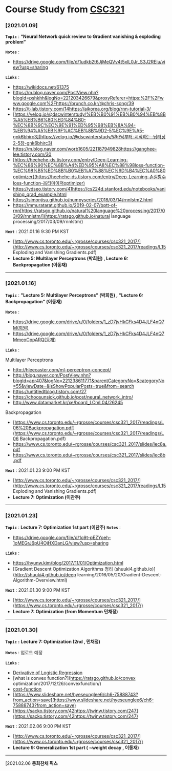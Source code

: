 # Course Study from [CSC321](https://www.cs.toronto.edu/~rgrosse/courses/csc321_2017/) 



### [2021.01.09]

__`Topic`__ : **“Neural Network quick review to Gradient vanishing & exploding problem”** 

__`Notes`__ : 

- https://drive.google.com/file/d/1udkb2t6JjMeQVv4t5xlL0Jr_S3J2RElu/view?usp=sharing 

__`Links`__ :

- https://wikidocs.net/61375
- https://m.blog.naver.com/PostView.nhn?blogId=pshkhh&logNo=221203426679&proxyReferer=https:%2F%2Fwww.google.com%2Fhttps://brunch.co.kr/@chris-song/39
- https://t-lab.tistory.com/14https://aikorea.org/blog/rnn-tutorial-3/
- [https://velog.io/@dscwinterstudy/%EB%B0%91%EB%B0%94%EB%8B%A5%EB%B6%80%ED%84%B0-%EC%8B%9C%EC%9E%91%ED%95%98%EB%8A%94-%EB%94%A5%EB%9F%AC%EB%8B%9D2-5%EC%9E%A5-gnk6bhirc3](https://velog.io/@dscwinterstudy/밑바닥부터-시작하는-딥러닝2-5장-gnk6bhirc3)
- https://m.blog.naver.com/worb1605/221187949828https://ganghee-lee.tistory.com/30
- [https://heehehe-ds.tistory.com/entry/Deep-Learning-%EC%86%90%EC%8B%A4%ED%95%A8%EC%88%98loss-function-%EC%98%B5%ED%8B%B0%EB%A7%88%EC%9D%B4%EC%A0%80optimizer](https://heehehe-ds.tistory.com/entry/Deep-Learning-손실함수loss-function-옵티마이저optimizer)
- https://ydseo.tistory.com/41https://cs224d.stanford.edu/notebooks/vanishing_grad_example.html
- https://simonjisu.github.io/numpyseries/2018/03/14/rnnlstm2.html
- https://mmuratarat.github.io/2019-02-07/bptt-of-rnn[https://ratsgo.github.io/natural%20language%20processing/2017/03/09/rnnlstm/](https://ratsgo.github.io/natural language processing/2017/03/09/rnnlstm/) 

__`Next`__ : 2021.01.16 9:30 PM KST

- [http://www.cs.toronto.edu/~rgrosse/courses/csc321_2017/](http://www.cs.toronto.edu/~rgrosse/courses/csc321_2017/readings/L15 Exploding and Vanishing Gradients.pdf)
- __Lecture 5: Multilayer Perceptrons (박희원) , Lecture 6: Backpropagation (이동재)__ 

---



### [2021.01.16]

__`Topic`__  : __"Lecture 5: Multilayer Perceptrons" (박희원) , "Lecture 6: Backpropagation" (이동재)__ 

__`Notes`__  : 

- https://drive.google.com/drive/u/0/folders/1_zD7jvHkCFks4D4JLF4nQ7M(희원)
- https://drive.google.com/drive/u/0/folders/1_zD7jvHkCFks4D4JLF4nQ7MmeoCppARQ(동재)

__`Links`__ : 

Multilayer Perceptrons 

- http://hleecaster.com/ml-perceptron-concept/
- http://blog.naver.com/PostView.nhn?blogId=apr407&logNo=221238611771&parentCategoryNo=&categoryNo=55&viewDate=&isShowPopularPosts=true&from=search
- https://untitledtblog.tistory.com/27
- https://choosunsick.github.io/post/neural_network_intro/
- http://www.datamarket.kr/xe/board_LCmL04/26245

Backpropagation

- [https://www.cs.toronto.edu/~rgrosse/courses/csc321_2017/readings/L06%20Backpropagation.pdf](https://www.cs.toronto.edu/~rgrosse/courses/csc321_2017/readings/L06 Backpropagation.pdf) 
- https://www.cs.toronto.edu/~rgrosse/courses/csc321_2017/slides/lec8a.pdf
- https://www.cs.toronto.edu/~rgrosse/courses/csc321_2017/slides/lec8b.pdf

__`Next`__ : 2021.01.23 9:00 PM KST

- [http://www.cs.toronto.edu/~rgrosse/courses/csc321_2017/](http://www.cs.toronto.edu/~rgrosse/courses/csc321_2017/readings/L15 Exploding and Vanishing Gradients.pdf) 
- __Lecture 7: Optimization (이찬주)__ 

---



### [2021.01.23]

__`Topic`__ : __Lecture 7: Optimization 1st part (이찬주)__ 
__`Notes`__ :

- https://drive.google.com/file/d/1o9t-pEZYoeh-1oMEGrJ6pU4OjHXDanLG/view?usp=sharing

__`Links`__ : 

- https://hyunw.kim/blog/2017/11/01/Optimization.html
- [Gradient Descent Optimization Algorithms 정리 (shuuki4.github.io)](http://shuuki4.github.io/deep learning/2016/05/20/Gradient-Descent-Algorithm-Overview.html)

__`Next`__ : 2021.01.30 9:00 PM KST 

- [http://www.cs.toronto.edu/~rgrosse/courses/csc321_2017/](https://www.cs.toronto.edu/~rgrosse/courses/csc321_2017/) 
- __Lecture 7: Optimization (from Momentum 민채정)__ 

---



### [2021.01.30]

__`Topic`__  **:** **Lecture 7: Optimization (2nd , 민채정)**

__`Notes`__ : 업로드 예정

__`Links`__ : 

- [Derivative of Logistic Regression](https://medium.com/analytics-vidhya/derivative-of-log-loss-function-for-logistic-regression-9b832f025c2d)
- [what is convex function?](https://ratsgo.github.io/convex optimization/2017/12/26/convexfunction/)
- [cost-function](https://www.kdnuggets.com/2020/05/5-concepts-gradient-descent-cost-function.html)
- [https://www.slideshare.net/hyeseunglee6/ch6-75888743?from_action=save](https://www.slideshare.net/hyeseunglee6/ch6-75888743?from_action=save) 
- [https://sacko.tistory.com/42https://twinw.tistory.com/247](https://sacko.tistory.com/42https://twinw.tistory.com/247) 

__`Next`__ : 2021.02.06 9:00 PM KST

- [http://www.cs.toronto.edu/~rgrosse/courses/csc321_2017/](https://www.cs.toronto.edu/~rgrosse/courses/csc321_2017/) 
- __Lecture 9: Generalization 1st part ( ~weight decay , 이동재)__ 

---



[2021.02.06
**동희찬채 픽스**





